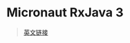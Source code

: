 # Micronaut RxJava 3


> [英文链接](https://micronaut-projects.github.io/micronaut-rxjava3/latest/guide/)
